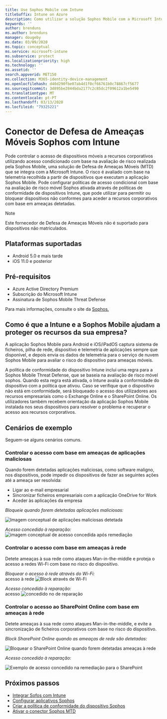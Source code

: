 ```yaml
---
title: Use Sophos Mobile com Intune
titleSuffix: Intune on Azure
description: Como utilizar a solução Sophos Mobile com a Microsoft Intune para controlar o acesso de dispositivos móveis aos seus recursos corporativos.
keywords: ''
author: brenduns
ms.author: brenduns
manager: dougeby
ms.date: 03/09/2020
ms.topic: conceptual
ms.service: microsoft-intune
ms.subservice: protect
ms.localizationpriority: high
ms.technology: ''
ms.assetid: ''
search.appverid: MET150
ms.collection: M365-identity-device-management
ms.openlocfilehash: d40d290fbe07ab4d1f0cf66761b0c78867cf5677
ms.sourcegitcommit: 3d895be2844bda2177c2c85dc2f09612a1be5490
ms.translationtype: MT
ms.contentlocale: pt-PT
ms.lasthandoff: 03/13/2020
ms.locfileid: "79325221"
---
```

# <a name="sophos-mobile-threat-defense-connector-with-intune"></a>Conector de Defesa de Ameaças Móveis Sophos com Intune

Pode controlar o acesso de dispositivos móveis a recursos corporativos utilizando acesso condicionado com base na avaliação de risco realizada pela Sophos Mobile, uma solução de Defesa de Ameaças Móveis (MTD) que se integra com a Microsoft Intune. O risco é avaliado com base na telemetria recolhida a partir de dispositivos que executam a aplicação Sophos Mobile.
Pode configurar políticas de acesso condicional com base na avaliação de risco móvel Sophos ativada através de políticas de conformidade de dispositivos Intune, que pode utilizar para permitir ou bloquear dispositivos não conformes para aceder a recursos corporativos com base em ameaças detetadas.

> [!NOTE]
> Este fornecedor de Defesa de Ameaças Móveis não é suportado para dispositivos não matriculados.

## <a name="supported-platforms"></a>Plataformas suportadas

- Android 5.0 e mais tarde
- iOS 11.0 e posterior

## <a name="prerequisites"></a>Pré-requisitos

- Azure Active Directory Premium
- Subscrição do Microsoft Intune
- Assinatura de Sophos Mobile Threat Defense

Para mais informações, consulte o site da [Sophos.](https://www.sophos.com/products/mobile-control.aspx)

## <a name="how-do-intune-and-sophos-mobile-help-protect-your-company-resources"></a>Como é que a Intune e a Sophos Mobile ajudam a proteger os recursos da sua empresa?

A aplicação Sophos Mobile para Android e iOS/iPadOS captura sistema de ficheiros, pilha de rede, dispositivo e telemetria de aplicações sempre que disponível, e depois envia os dados de telemetria para o serviço de nuvem Sophos Mobile para avaliar o risco do dispositivo para ameaças móveis.

A política de conformidade do dispositivo Intune inclui uma regra para a Sophos Mobile Threat Defense, que se baseia na avaliação de risco móvel sophos. Quando esta regra está ativada, o Intune avalia a conformidade do dispositivo com a política que ativou. Caso se verifique que o dispositivo não está em conformidade, será bloqueado o acesso dos utilizadores aos recursos empresariais como o Exchange Online e o SharePoint Online. Os utilizadores também recebem orientação da aplicação Sophos Mobile instalada nos seus dispositivos para resolver o problema e recuperar o acesso aos recursos corporativos.  

## <a name="sample-scenarios"></a>Cenários de exemplo

Seguem-se alguns cenários comuns.

### <a name="control-access-based-on-threats-from-malicious-apps"></a>Controlar o acesso com base em ameaças de aplicações maliciosas

Quando forem detetadas aplicações maliciosas, como software maligno, nos dispositivos, pode impedir os dispositivos de fazer as seguintes ações até a ameaça ser resolvida:

- Ligar ao e-mail empresarial
- Sincronizar ficheiros empresariais com a aplicação OneDrive for Work
- Aceder às aplicações da empresa

*Bloqueie quando forem detetadas aplicações maliciosas:*

![Imagem conceptual de aplicações maliciosas detetada](./media/sophos-mtd-connector/sophos-malicious-apps-blocked.png)  

*Acesso concedido à reparação:*  
![imagem conceptual de acesso concedida após remediação](./media/sophos-mtd-connector/sophos-malicious-apps-unblocked.png)

### <a name="control-access-based-on-threat-to-network"></a>Controlar o acesso com base em ameaças à rede

Detete ameaças à sua rede como ataques Man-in-the-middle e proteja o acesso a redes Wi-Fi com base no risco do dispositivo.  

*Bloquear o acesso à rede através do Wi-Fi:*  
acesso à rede ![Block através de](./media/sophos-mtd-connector/sophos-network-wifi-blocked.png) Wi-Fi

*Acesso concedido à reparação:*   
acesso ![concedido no](./media/sophos-mtd-connector/sophos-network-wifi-unblocked.png) de reparação  

### <a name="control-access-to-sharepoint-online-based-on-threat-to-network"></a>Controlar o acesso ao SharePoint Online com base em ameaças à rede

Detete ameaças à sua rede como ataques Man-in-the-middle, e evite a sincronização de ficheiros corporativos com base no risco do dispositivo.  

*Block SharePoint Online quando as ameaças de rede são detetadas:*

![Bloquear o SharePoint Online quando forem detetadas ameaças à rede](./media/sophos-mtd-connector/sophos-network-spo-blocked.png)  

*Acesso concedido à reparação:*

![Exemplo de acesso concedido na remediação para o SharePoint](./media/sophos-mtd-connector/sophos-network-spo-unblocked.png)  

<!-- 
### Control access on unenrolled devices based on threats from malicious apps

When the Sophos Mobile Threat Defense solution considers a device to be infected:

![App protection policy blocks due to detected malware](./media/sophos-mtd-connector/sophos-mobile-app-policy-block.png)

Access is granted on remediation:

![Access is granted on remediation for App protection policy](./media/sophos-mtd-connector/sophos-mobile-app-policy-remediated.png)
-->

## <a name="next-steps"></a>Próximos passos

- [Integrar Sofos com Intune](sophos-mtd-connector-integration.md)
- [Configurar aplicativos Sophos](mtd-apps-ios-app-configuration-policy-add-assign.md)
- [Criar a política de conformidade do dispositivo Sophos](mtd-device-compliance-policy-create.md)
- [Ativar o conector Sophos MTD](mtd-connector-enable.md)
